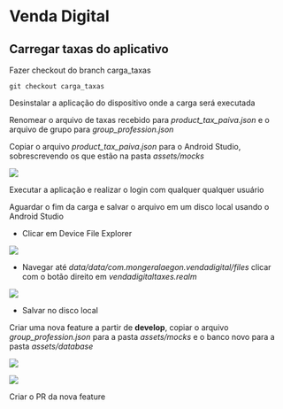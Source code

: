 # Venda Digital

## Carregar taxas do aplicativo

Fazer checkout do branch carga_taxas

```
git checkout carga_taxas
```

Desinstalar a aplicação do dispositivo onde a carga será executada

Renomear o arquivo de taxas recebido para *product\_tax\_paiva.json* e o arquivo de grupo para *group\_profession.json*

Copiar o arquivo *product\_tax\_paiva.json* para o Android Studio, sobrescrevendo os que estão na pasta *assets/mocks*

![](./img/image1.png?raw=true)

Executar a aplicação e realizar o login com qualquer qualquer usuário

Aguardar o fim da carga e salvar o arquivo em um disco local usando o Android Studio

* Clicar em Device File Explorer

![](./img/image2.png?raw=true)

* Navegar até *data/data/com.mongeralaegon.vendadigital/files* clicar com o botão direito em *vendadigitaltaxes.realm*

![](./img/image3.png?raw=true)

* Salvar no disco local

Criar uma nova feature a partir de **develop**, copiar o arquivo *group_profession.json* para a pasta *assets/mocks* e o banco novo para a pasta *assets/database*

![](./img/image4.png?raw=true)

![](./img/image5.png?raw=true)

Criar o PR da nova feature
